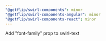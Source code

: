 ```yaml
---
"@getflip/swirl-components": minor
"@getflip/swirl-components-angular": minor
"@getflip/swirl-components-react": minor
---
```


Add "font-family" prop to swirl-text
